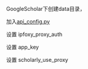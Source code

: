 GoogleScholar下创建data目录，

加入[api_config.py](data%2Fapi_config.py)

设置 ipfoxy_proxy_auth

设置 app_key

设置 scholarly_use_proxy